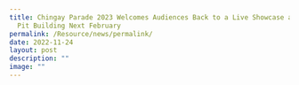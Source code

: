 ```yaml
---
title: Chingay Parade 2023 Welcomes Audiences Back to a Live Showcase at the F1
  Pit Building Next February
permalink: /Resource/news/permalink/
date: 2022-11-24
layout: post
description: ""
image: ""
---
```

